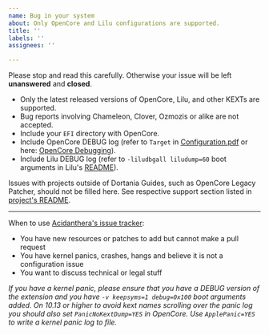 ```yaml
---
name: Bug in your system
about: Only OpenCore and Lilu configurations are supported.
title: ''
labels: ''
assignees: ''

---
```


Please stop and read this carefully. Otherwise your issue will be left **unanswered** and **closed**.

* Only the latest released versions of OpenCore, Lilu, and other KEXTs are supported.
* Bug reports involving Chameleon, Clover, Ozmozis or alike are not accepted.
* Include your `EFI` directory with OpenCore.
* Include OpenCore DEBUG log (refer to `Target` in [Configuration.pdf](https://github.com/acidanthera/OpenCorePkg/blob/master/Docs/Configuration.pdf) or here: [OpenCore Debugging](https://dortania.github.io/OpenCore-Desktop-Guide/troubleshooting/debug.html)).
* Include Lilu DEBUG log (refer to `-liludbgall liludump=60` boot arguments in Lilu's [README](https://github.com/acidanthera/Lilu/blob/master/README.md)).


Issues with projects outside of Dortania Guides, such as OpenCore Legacy Patcher, should not be filled here. See respective support section listed in [project's README](https://github.com/dortania/OpenCore-Legacy-Patcher/blob/main/README.md).

----------

When to use [Acidanthera's issue tracker](https://github.com/acidanthera/bugtracker):

* You have new resources or patches to add but cannot make a pull request
* You have kernel panics, crashes, hangs and believe it is not a configuration issue
* You want to discuss technical or legal stuff

_If you have a kernel panic, please ensure that you have a DEBUG version of the extension and you have `-v keepsyms=1 debug=0x100` boot arguments added. On 10.13 or higher to avoid kext names scrolling over the panic log you should also set `PanicNoKextDump=YES` in OpenCore. Use `ApplePanic=YES` to write a kernel panic log to file._
